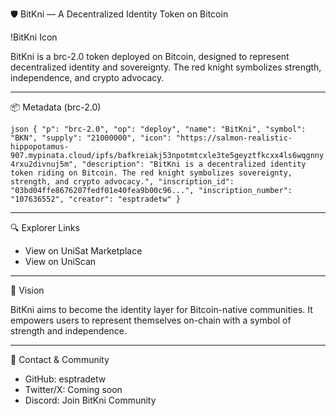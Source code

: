🛡️ BitKni — A Decentralized Identity Token on Bitcoin

!BitKni Icon

BitKni is a brc-2.0 token deployed on Bitcoin, designed to represent decentralized identity and sovereignty. The red knight symbolizes strength, independence, and crypto advocacy.

---

📦 Metadata (brc-2.0)

`json
{
  "p": "brc-2.0",
  "op": "deploy",
  "name": "BitKni",
  "symbol": "BKN",
  "supply": "21000000",
  "icon": "https://salmon-realistic-hippopotamus-907.mypinata.cloud/ipfs/bafkreiakj53npotmtcxle3te5geyztfkcxx4ls6wqgnny4rxu2divnuj5m",
  "description": "BitKni is a decentralized identity token riding on Bitcoin. The red knight symbolizes sovereignty, strength, and crypto advocacy.",
  "inscription_id": "03bd04ffe8676207fedf01e40fea9b00c96...",
  "inscription_number": "107636552",
  "creator": "esptradetw"
}
`

---

🔍 Explorer Links

- View on UniSat Marketplace
- View on UniScan

---

🧭 Vision

BitKni aims to become the identity layer for Bitcoin-native communities. It empowers users to represent themselves on-chain with a symbol of strength and independence.

---

📢 Contact & Community

- GitHub: esptradetw
- Twitter/X: Coming soon
- Discord: Join BitKni Community
